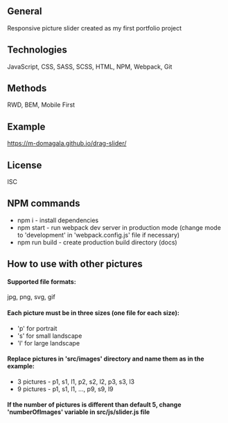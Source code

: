 ## General

Responsive picture slider created as my first portfolio project

## Technologies

JavaScript, CSS, SASS, SCSS, HTML, NPM, Webpack, Git

## Methods

RWD, BEM, Mobile First

## Example

https://m-domagala.github.io/drag-slider/

## License

ISC

## NPM commands

- npm i - install dependencies
- npm start - run webpack dev server in production mode (change mode to 'development' in 'webpack.config.js' file if necessary)
- npm run build - create production build directory (docs)

## How to use with other pictures

#### Supported file formats:

jpg, png, svg, gif

#### Each picture must be in three sizes (one file for each size):

- 'p' for portrait
- 's' for small landscape
- 'l' for large landscape

#### Replace pictures in 'src/images' directory and name them as in the example:

- 3 pictures - p1, s1, l1, p2, s2, l2, p3, s3, l3
- 9 pictures - p1, s1, l1, ..., p9, s9, l9

#### If the number of pictures is different than default 5, change 'numberOfImages' variable in src/js/slider.js file
